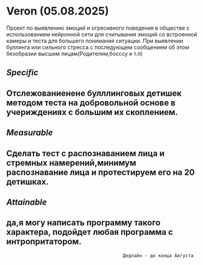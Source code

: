 # Veron (05.08.2025)
Проект по выявлению эмоций и огресивного поведения в обществе
с использованием нейронной сети для считывания эмоций  со встроенной камеры 
и теста для большего понимания ситуации.
При выявлении буллинга или сильного стресса с последующем сообщением об этом безобразии высшим лицам(Родителям,босссу и т.п)

***Specific***
-----------------------------------------------------------------------------------------------------------------------------------------
Отслежованиенене булллинговых детишек методом теста на добровольной основе в учериждениях с большим их скоплением.
------------------------------------------------------------------------------------------------------------------------------------------
***Measurable***
------------------------------------------------------------------------------------------------------------------------------------------
Сделать тест с распознаванием лица и стремных намерений,минимум распознавание лица и протестируем его на 20 детишках.
------------------------------------------------------------------------------------------------------------------------------------------
***Attainable***
------------------------------------------------------------------------------------------------------------------------------------------
да,я могу  написать программу такого характера, подойдет любая программа с интропритатором.
------------------------------------------------------------------------------------------------------------------------------------------
                                               Дедлайн - до конца Августа
